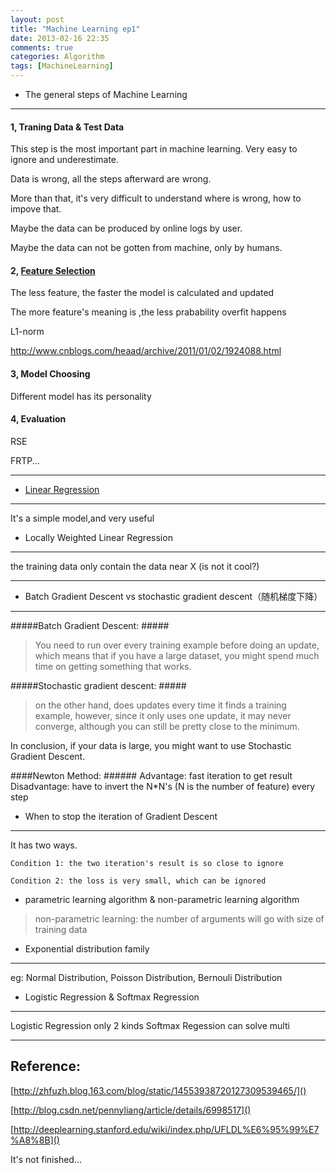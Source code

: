 ```yaml
---
layout: post
title: "Machine Learning ep1"
date: 2013-02-16 22:35
comments: true
categories: Algorithm
tags: [MachineLearning]
---
```



* The general steps of Machine Learning
------------

#### 1, Traning Data & Test Data ####

This step is the most important part in machine learning. 
Very easy to ignore and underestimate.

Data is wrong, all the steps afterward are wrong.

More than that, it's very difficult to understand where is wrong, how to impove that.

Maybe the data can be produced by online logs by user.

Maybe the data can not be gotten from machine, only by humans.

#### 2, [Feature Selection](http://en.wikipedia.org/wiki/Feature_selection)  ####

The less feature, the faster the model is calculated and updated

The more feature's meaning is ,the less prabability overfit happens 

L1-norm

http://www.cnblogs.com/heaad/archive/2011/01/02/1924088.html

#### 3, Model Choosing ####

Different model has its personality

#### 4, Evaluation ####

RSE

FRTP...

<!-- more -->

--------------------------------------------

* [Linear Regression](http://en.wikipedia.org/wiki/Linear_regression)
--------

It's a simple model,and very useful


* Locally Weighted Linear Regression
-------

the training data only contain the data near X  (is not it cool?)

------------------------------

* Batch Gradient Descent vs stochastic gradient descent（随机梯度下降）
---------

#####Batch Gradient Descent: #####

> You need to run over every training example before doing an update, which means that if you have a large dataset, you might spend much time on getting something that works.

#####Stochastic gradient descent: #####
> on the other hand, does updates every time it finds a training example, however, since it only uses one update, it may never converge, although you can still be pretty close to the minimum.

In conclusion, if your data is large, you might want to use Stochastic Gradient Descent.

####Newton Method: ######
Advantage: fast iteration to get result
Disadvantage: have to invert the N*N's (N is the number of feature) every step


* When to stop the iteration of Gradient Descent
--------
It has two ways.

`Condition 1: the two iteration's result is so close to ignore`

`Condition 2: the loss is very small, which can be ignored`

* parametric learning algorithm & non-parametric learning algorithm

> non-parametric learning: the number of arguments will go with size of training data

* Exponential distribution family
-------
eg: Normal Distribution, Poisson Distribution, Bernouli Distribution 


* Logistic Regression & Softmax Regression
------
Logistic Regression only 2 kinds
Softmax Regession can solve multi

----------------------------

Reference:
----------

[http://zhfuzh.blog.163.com/blog/static/14553938720127309539465/]()

[http://blog.csdn.net/pennyliang/article/details/6998517]()

[http://deeplearning.stanford.edu/wiki/index.php/UFLDL%E6%95%99%E7%A8%8B]()

It's not finished...
